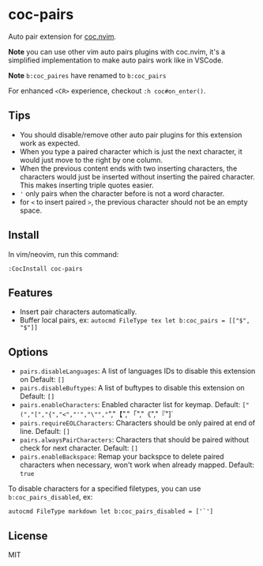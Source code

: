 # coc-pairs

Auto pair extension for [coc.nvim](https://github.com/neoclide/coc.nvim).

**Note** you can use other vim auto pairs plugins with coc.nvim, it's a
simplified implementation to make auto pairs work like in VSCode.

**Note** `b:coc_paires` have renamed to `b:coc_pairs`

For enhanced `<CR>` experience, checkout `:h coc#on_enter()`.

## Tips

- You should disable/remove other auto pair plugins for this extension work as expected.
- When you type a paired character which is just the next character, it would just move to the right by one column.
- When the previous content ends with two inserting characters, the characters would just be inserted without inserting the paired character. This makes inserting triple quotes easier.
- `'` only pairs when the character before is not a word character.
- for `<` to insert paired `>`, the previous character should not be an empty space.

## Install

In vim/neovim, run this command:

```
:CocInstall coc-pairs
```

## Features

- Insert pair characters automatically.
- Buffer local pairs, ex: `autocmd FileType tex let b:coc_pairs = [["$", "$"]]`

## Options

- `pairs.disableLanguages`: A list of languages IDs to disable this extension on  Default: `[]`
- `pairs.disableBuftypes`: A list of buftypes to disable this extension on  Default: `[]`
- `pairs.enableCharacters`: Enabled character list for keymap.  Default: `["(","[","{","<","'","\"","`","【","「","《","『"]`
- `pairs.requireEOLCharacters`: Characters should be only paired at end of line.  Default: `[]`
- `pairs.alwaysPairCharacters`: Characters that should be paired without check for next character.  Default: `[]`
- `pairs.enableBackspace`: Remap your backspce to delete paired characters when necessary, won't work when <bs> already mapped.  Default: `true`

To disable characters for a specified filetypes, you can use `b:coc_pairs_disabled`, ex:

    autocmd FileType markdown let b:coc_pairs_disabled = ['`']

## License

MIT
